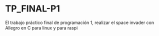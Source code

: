# TP_FINAL-P1
El trabajo práctico final de programación 1, realizar el space invader con Allegro en C para linux y para raspi

